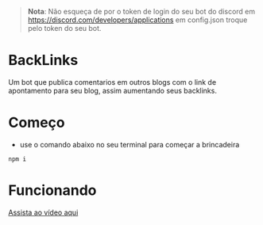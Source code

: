 > **Nota**: Não esqueça de por o token de login do seu bot do discord em https://discord.com/developers/applications em config.json troque pelo token do seu bot.
# BackLinks
Um bot que publica comentarios em outros blogs com o link de apontamento para seu blog, assim aumentando seus backlinks.
# Começo
- use o comando abaixo no seu terminal para começar a brincadeira
```nodejs
npm i
```
# Funcionando
[Assista ao vídeo aqui](https://db.blogs-tutorials.com/videos/20230805_062749.mp4)
